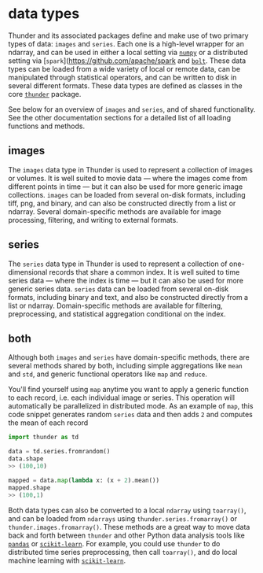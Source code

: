 # data types

Thunder and its associated packages define and make use of two primary types of data: `images` and `series`. Each one is a high-level wrapper for an ndarray, and can be used in either a local setting via [`numpy`](https://github.com/numpy/numpy) or a distributed setting via [`spark`](https://github.com/apache/spark and [`bolt`](https://github.com/bolt-project/bolt). These data types can be loaded from a wide variety of local or remote data, can be manipulated through statistical operators, and can be written to disk in several different formats. These data types are defined as classes in the core [`thunder`](https://github.com/thunder-project/thunder) package. 

See below for an overview of `images` and `series`, and of shared functionality. See the other documentation sections for a detailed list of all loading functions and methods.

## images

The `images` data type in Thunder is used to represent a collection of images or volumes. It is well suited to movie data — where the images come from different points in time — but it can also be used for more generic image collections. `images` can be loaded from several on-disk formats, including tiff, png, and binary, and can also be constructed directly from a list or ndarray. Several domain-specific methods are available for image processing, filtering, and writing to external formats.

## series

The `series` data type in Thunder is used to represent a collection of one-dimensional records that share a common index. It is well suited to time series data — where the index is time — but it can also be used for more generic series data. `series` data can be loaded from several on-disk formats, including binary and text, and  also be constructed directly from a list or ndarray. Domain-specific methods are available for filtering, preprocessing, and statistical aggregation conditional on the index.

## both

Although both `images` and `series` have domain-specific methods, there are several methods shared by both, including simple aggregations like `mean` and `std`, and generic functional operators like `map` and `reduce`. 

You'll find yourself using `map` anytime you want to apply a generic function to each record, i.e. each individual image or series. This operation will automatically be parallelized in distributed mode. As an example of `map`, this code snippet generates random `series` data and then adds `2` and computes the mean of each record

```python
import thunder as td

data = td.series.fromrandom()
data.shape
>> (100,10)

mapped = data.map(lambda x: (x + 2).mean())
mapped.shape
>> (100,1)
```

Both data types can also be converted to a local `ndarray` using `toarray()`, and can be loaded from `ndarrays` using `thunder.series.fromarray()` or `thunder.images.fromarray()`. These methods are a great way to move data back and forth between `thunder` and other Python data analysis tools like [`pandas`](https://github.com/pydata/pandas) or [`scikit-learn`](https://github.com/scikit-learn/scikit-learn). For example, you could use `thunder` to do distributed time series preprocessing, then call `toarray()`, and do local machine learning with [`scikit-learn`](https://github.com/scikit-learn/scikit-learn).

